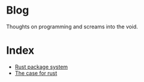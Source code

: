 # Blog
Thoughts on programming and screams into the void. 

# Index
- [Rust package system](rust_package_system.md)
- [The case for rust](the_case_for_rust.md)